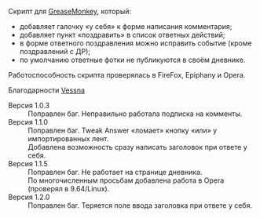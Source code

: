 Скрипт для [GreaseMonkey](http://clubs.ya.ru/4611686018427409269/replies.xml?item_no=874), который:

* добавляет галочку «у себя» к форме написания комментария;
* добавляет пункт «поздравить» в список ответных действий;
* в форме ответного поздравления можно исправить событие (кроме поздравлений с ДР);
* по умолчанию ответные фотки не публикуются в своём дневнике.

Работоспособность скрипта проверялась в FireFox, Epiphany и Opera.

Благодарности [Vessna](http://vessna005.ya.ru/)

<dl>
<dt>Версия 1.0.3</dt>
<dd>
Поправлен баг. Неправильно работала подписка на комменты.
</dd>

<dt>Версия 1.1.0</dt>
<dd>
Поправлен баг. Tweak Answer «ломает» кнопку «или» у импортированных лент.<br />
Добавлена возможность сразу написать заголовок при ответе у себя.
</dd>

<dt>Версия 1.1.5</dt>
<dd>
Поправлен баг. Не работает на странице дневника.<br />
По многочисленным просьбам добавлена работа в Opera (проверял в 9.64/Linux).
</dd>

<dt>Версия 1.2.0</dt>
<dd>
Поправлен баг. Теряется поле ввода заголовка при ответе у себя.
</dd>
</dl>
